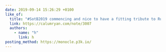 ```yaml
---
date: 2019-09-14 15:26:29 +0100
like_of:
  title: "#SotB2019 commencing and nice to have a fitting tribute to Rupert on stage 👍"
  link: https://calumryan.com/note/3007
  authors:
    - name: "h"
      link: h
posting_method: https://monocle.p3k.io/
---
```

